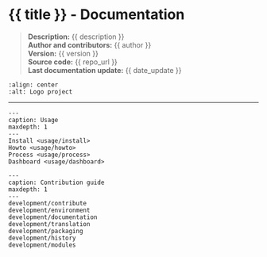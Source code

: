 # {{ title }} - Documentation

> **Description:** {{ description }}  
> **Author and contributors:** {{ author }}  
> **Version:** {{ version }}  
> **Source code:** {{ repo_url }}  
> **Last documentation update:** {{ date_update }}

```{image} ./_static/src_gn2pg.png
:align: center
:alt: Logo project
```

----

```{toctree}
---
caption: Usage
maxdepth: 1
---
Install <usage/install>
Howto <usage/howto>
Process <usage/process>
Dashboard <usage/dashboard>
```

```{toctree}
---
caption: Contribution guide
maxdepth: 1
---
development/contribute
development/environment
development/documentation
development/translation
development/packaging
development/history
development/modules
```
